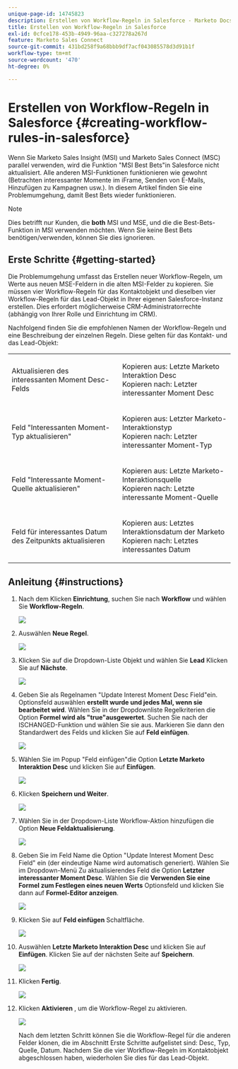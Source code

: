 ```yaml
---
unique-page-id: 14745823
description: Erstellen von Workflow-Regeln in Salesforce - Marketo Docs - Produktdokumentation
title: Erstellen von Workflow-Regeln in Salesforce
exl-id: 0cfce178-453b-4949-96aa-c327278a267d
feature: Marketo Sales Connect
source-git-commit: 431bd258f9a68bbb9df7acf043085578d3d91b1f
workflow-type: tm+mt
source-wordcount: '470'
ht-degree: 0%

---
```


# Erstellen von Workflow-Regeln in Salesforce {#creating-workflow-rules-in-salesforce}

Wenn Sie Marketo Sales Insight (MSI) und Marketo Sales Connect (MSC) parallel verwenden, wird die Funktion &quot;MSI Best Bets&quot;in Salesforce nicht aktualisiert. Alle anderen MSI-Funktionen funktionieren wie gewohnt (Betrachten interessanter Momente im iFrame, Senden von E-Mails, Hinzufügen zu Kampagnen usw.). In diesem Artikel finden Sie eine Problemumgehung, damit Best Bets wieder funktionieren.

>[!NOTE]
>
>Dies betrifft nur Kunden, die **both** MSI und MSE, und die die Best-Bets-Funktion in MSI verwenden möchten. Wenn Sie keine Best Bets benötigen/verwenden, können Sie dies ignorieren.

## Erste Schritte {#getting-started}

Die Problemumgehung umfasst das Erstellen neuer Workflow-Regeln, um Werte aus neuen MSE-Feldern in die alten MSI-Felder zu kopieren. Sie müssen vier Workflow-Regeln für das Kontaktobjekt und dieselben vier Workflow-Regeln für das Lead-Objekt in Ihrer eigenen Salesforce-Instanz erstellen. Dies erfordert möglicherweise CRM-Administratorrechte (abhängig von Ihrer Rolle und Einrichtung im CRM).

Nachfolgend finden Sie die empfohlenen Namen der Workflow-Regeln und eine Beschreibung der einzelnen Regeln. Diese gelten für das Kontakt- und das Lead-Objekt:

<table> 
 <colgroup> 
  <col> 
  <col> 
 </colgroup> 
 <tbody> 
  <tr> 
   <td>Aktualisieren des interessanten Moment Desc-Felds</td> 
   <td><p>Kopieren aus: Letzte Marketo Interaktion Desc<br>Kopieren nach: Letzter interessanter Moment Desc</p></td> 
  </tr> 
  <tr> 
   <td>Feld "Interessanten Moment-Typ aktualisieren"</td> 
   <td><p>Kopieren aus: Letzter Marketo-Interaktionstyp<br>Kopieren nach: Letzter interessanter Moment-Typ</p></td> 
  </tr> 
  <tr> 
   <td>Feld "Interessante Moment-Quelle aktualisieren"</td> 
   <td><p>Kopieren aus: Letzte Marketo-Interaktionsquelle<br>Kopieren nach: Letzte interessante Moment-Quelle</p></td> 
  </tr> 
  <tr> 
   <td>Feld für interessantes Datum des Zeitpunkts aktualisieren</td> 
   <td><p>Kopieren aus: Letztes Interaktionsdatum der Marketo<br>Kopieren nach: Letztes interessantes Datum</p></td> 
  </tr> 
 </tbody> 
</table>

## Anleitung {#instructions}

1. Nach dem Klicken **Einrichtung**, suchen Sie nach **Workflow** und wählen Sie **Workflow-Regeln**.

   ![](assets/one-1.png)

1. Auswählen **Neue Regel**.

   ![](assets/two-1.png)

1. Klicken Sie auf die Dropdown-Liste Objekt und wählen Sie **Lead** Klicken Sie auf **Nächste**.

   ![](assets/three-1.png)

1. Geben Sie als Regelnamen &quot;Update Interest Moment Desc Field&quot;ein. Optionsfeld auswählen **erstellt wurde und jedes Mal, wenn sie bearbeitet wird**. Wählen Sie in der Dropdownliste Regelkriterien die Option **Formel wird als &quot;true&quot;ausgewertet**. Suchen Sie nach der ISCHANGED-Funktion und wählen Sie sie aus. Markieren Sie dann den Standardwert des Felds und klicken Sie auf **Feld einfügen**.

   ![](assets/four-1.png)

1. Wählen Sie im Popup &quot;Feld einfügen&quot;die Option **Letzte Marketo Interaktion Desc** und klicken Sie auf **Einfügen**.

   ![](assets/five-1.png)

1. Klicken **Speichern und Weiter**.

   ![](assets/6.png)

1. Wählen Sie in der Dropdown-Liste Workflow-Aktion hinzufügen die Option **Neue Feldaktualisierung**.

   ![](assets/seven.png)

1. Geben Sie im Feld Name die Option &quot;Update Interest Moment Desc Field&quot; ein (der eindeutige Name wird automatisch generiert). Wählen Sie im Dropdown-Menü Zu aktualisierendes Feld die Option **Letzter interessanter Moment Desc**. Wählen Sie die **Verwenden Sie eine Formel zum Festlegen eines neuen Werts** Optionsfeld und klicken Sie dann auf **Formel-Editor anzeigen**.

   ![](assets/eight.png)

1. Klicken Sie auf **Feld einfügen** Schaltfläche.

   ![](assets/9a.png)

1. Auswählen **Letzte Marketo Interaktion Desc** und klicken Sie auf **Einfügen**. Klicken Sie auf der nächsten Seite auf **Speichern**.

   ![](assets/nine.png)

1. Klicken **Fertig**.

   ![](assets/twelve.png)

1. Klicken **Aktivieren** , um die Workflow-Regel zu aktivieren.

   ![](assets/thirteen.png)

   Nach dem letzten Schritt können Sie die Workflow-Regel für die anderen Felder klonen, die im Abschnitt Erste Schritte aufgelistet sind: Desc, Typ, Quelle, Datum. Nachdem Sie die vier Workflow-Regeln im Kontaktobjekt abgeschlossen haben, wiederholen Sie dies für das Lead-Objekt.
